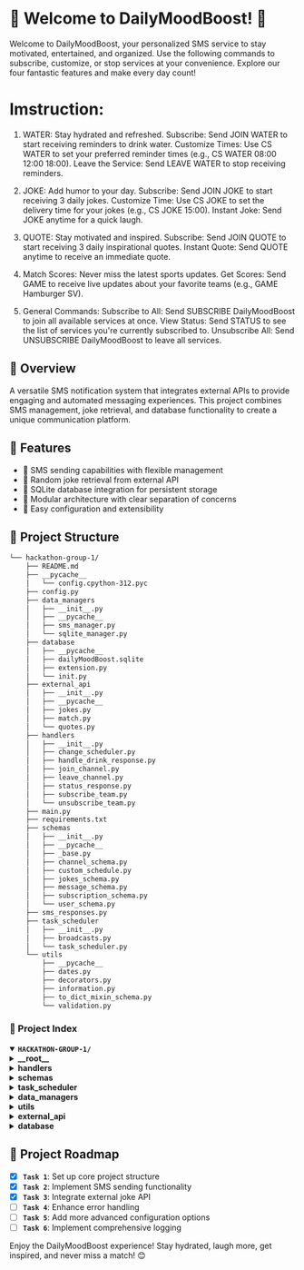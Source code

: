 # 🌟 Welcome to DailyMoodBoost! 🌟
Welcome to DailyMoodBoost, your personalized SMS service to stay motivated, entertained, and organized. Use the following commands to subscribe, customize, or stop services at your convenience. Explore our four fantastic features and make every day count!
# Imstruction:
1. WATER: Stay hydrated and refreshed.
Subscribe: Send JOIN WATER to start receiving reminders to drink water.
Customize Times: Use CS WATER <time1> <time2> <time3> to set your preferred reminder times (e.g., CS WATER 08:00 12:00 18:00).
Leave the Service: Send LEAVE WATER to stop receiving reminders.

3. JOKE: Add humor to your day.
Subscribe: Send JOIN JOKE to start receiving 3 daily jokes.
Customize Time: Use CS JOKE <time> to set the delivery time for your jokes (e.g., CS JOKE 15:00).
Instant Joke: Send JOKE anytime for a quick laugh.

5. QUOTE: Stay motivated and inspired.
Subscribe: Send JOIN QUOTE to start receiving 3 daily inspirational quotes.
Instant Quote: Send QUOTE anytime to receive an immediate quote.

7. Match Scores: Never miss the latest sports updates.
Get Scores: Send GAME <team name> to receive live updates about your favorite teams (e.g., GAME Hamburger SV).

9. General Commands:
Subscribe to All: Send SUBSCRIBE DailyMoodBoost to join all available services at once.
View Status: Send STATUS to see the list of services you're currently subscribed to.
Unsubscribe All: Send UNSUBSCRIBE DailyMoodBoost to leave all services.

## 📍 Overview

A versatile SMS notification system that integrates external APIs to provide engaging and automated messaging experiences. This project combines SMS management, joke retrieval, and database functionality to create a unique communication platform.

## 👾 Features

- 📱 SMS sending capabilities with flexible management
- 🤣 Random joke retrieval from external API
- 💾 SQLite database integration for persistent storage
- 🔗 Modular architecture with clear separation of concerns
- 🚀 Easy configuration and extensibility

## 📁 Project Structure

```sh
└── hackathon-group-1/
    ├── README.md
    ├── __pycache__
    │   └── config.cpython-312.pyc
    ├── config.py
    ├── data_managers
    │   ├── __init__.py
    │   ├── __pycache__
    │   ├── sms_manager.py
    │   └── sqlite_manager.py
    ├── database
    │   ├── __pycache__
    │   ├── dailyMoodBoost.sqlite
    │   ├── extension.py
    │   └── init.py
    ├── external_api
    │   ├── __init__.py
    │   ├── __pycache__
    │   ├── jokes.py
    │   ├── match.py
    │   └── quotes.py
    ├── handlers
    │   ├── __init__.py
    │   ├── change_scheduler.py
    │   ├── handle_drink_response.py
    │   ├── join_channel.py
    │   ├── leave_channel.py
    │   ├── status_response.py
    │   ├── subscribe_team.py
    │   └── unsubscribe_team.py
    ├── main.py
    ├── requirements.txt
    ├── schemas
    │   ├── __init__.py
    │   ├── __pycache__
    │   ├── _base.py
    │   ├── channel_schema.py
    │   ├── custom_schedule.py
    │   ├── jokes_schema.py
    │   ├── message_schema.py
    │   ├── subscription_schema.py
    │   └── user_schema.py
    ├── sms_responses.py
    ├── task_scheduler
    │   ├── __init__.py
    │   ├── broadcasts.py
    │   └── task_scheduler.py
    └── utils
        ├── __pycache__
        ├── dates.py
        ├── decorators.py
        ├── information.py
        ├── to_dict_mixin_schema.py
        └── validation.py
```

### 📂 Project Index
<details open>
<summary><b><code>HACKATHON-GROUP-1/</code></b></summary>
<details> <summary><b>__root__</b></summary>
<blockquote>
<table>
<tr>
<td><b><a href='https://github.com/saifmasterschool/hackathon-group-1/blob/master/sms_responses.py'>sms_responses.py</a></b></td>
<td>Contains the response messages for the SMS service.</td>
</tr>
<tr>
<td><b><a href='https://github.com/saifmasterschool/hackathon-group-1/blob/master/config.py'>config.py</a></b></td>
<td>Contains the configuration settings for the application, including API endpoints, credentials, and constants.</td>
</tr>
<tr>
<td><b><a href='https://github.com/saifmasterschool/hackathon-group-1/blob/master/main.py'>main.py</a></b></td>
<td>The main entry point of the application. It handles incoming SMS messages, processes them, and sends responses.</td>
</tr>
<tr>
<td><b><a href='https://github.com/saifmasterschool/hackathon-group-1/blob/master/requirements.txt'>requirements.txt</a></b></td>
<td>Lists the project dependencies, such as the libraries and packages required to run the application.</td>
</tr>
</table>
</blockquote>
</details>
<details> <summary><b>handlers</b></summary>
<blockquote>
<table>
<tr>
<td><b><a href='https://github.com/saifmasterschool/hackathon-group-1/blob/master/handlers/leave_channel.py'>leave_channel.py</a></b></td>
<td>Contains the logic for unsubscribing users from SMS channels.</td>
</tr>
<tr>
<td><b><a href='https://github.com/saifmasterschool/hackathon-group-1/blob/master/handlers/unsubscribe_team.py'>unsubscribe_team.py</a></b></td>
<td>Contains the logic for unsubscribing users from SMS channels.</td>
</tr>
<tr>
<td><b><a href='https://github.com/saifmasterschool/hackathon-group-1/blob/master/handlers/handle_drink_response.py'>handle_drink_response.py</a></b></td>
<td>Contains the logic for handling responses related to drink reminders.</td>
</tr>
<tr>
<td><b><a href='https://github.com/saifmasterschool/hackathon-group-1/blob/master/handlers/change_scheduler.py'>change_scheduler.py</a></b></td>
<td>Contains the logic for allowing users to change the schedule of their SMS reminders.</td>
</tr>
<tr>
<td><b><a href='https://github.com/saifmasterschool/hackathon-group-1/blob/master/handlers/status_response.py'>status_response.py</a></b></td>
<td>Contains the logic for sending the status of subscriptions to users.</td>
</tr>
<tr>
<td><b><a href='https://github.com/saifmasterschool/hackathon-group-1/blob/master/handlers/join_channel.py'>join_channel.py</a></b></td>
<td>Contains the logic for subscribing users to SMS channels.</td>
</tr>
<tr>
<td><b><a href='https://github.com/saifmasterschool/hackathon-group-1/blob/master/handlers/subscribe_team.py'>subscribe_team.py</a></b></td>
<td>Contains the logic for subscribing users to SMS channels.</td>
</tr>
</table>
</blockquote>
</details>
<details> <summary><b>schemas</b></summary>
<blockquote>
<table>
<tr>
<td><b><a href='https://github.com/saifmasterschool/hackathon-group-1/blob/master/schemas/user_schema.py'>user_schema.py</a></b></td>
<td>Defines the database schema for users, including phone number and timestamps.</td>
</tr>
<tr>
<td><b><a href='https://github.com/saifmasterschool/hackathon-group-1/blob/master/schemas/subscription_schema.py'>subscription_schema.py</a></b></td>
<td>Defines the database schema for subscriptions, linking users to channels.</td>
</tr>
<tr>
<td><b><a href='https://github.com/saifmasterschool/hackathon-group-1/blob/master/schemas/_base.py'>_base.py</a></b></td>
<td>Defines the base class for database schemas, including common fields and methods.</td>
</tr>
<tr>
<td><b><a href='https://github.com/saifmasterschool/hackathon-group-1/blob/master/schemas/message_schema.py'>message_schema.py</a></b></td>
<td>Defines the database schema for messages, including sender, content, and timestamps.</td>
</tr>
<tr>
<td><b><a href='https://github.com/saifmasterschool/hackathon-group-1/blob/master/schemas/jokes_schema.py'>jokes_schema.py</a></b></td>
<td>Defines the database schema for jokes, including the joke text and timestamps.</td>
</tr>
<tr>
<td><b><a href='https://github.com/saifmasterschool/hackathon-group-1/blob/master/schemas/custom_schedule.py'>custom_schedule.py</a></b></td>
<td>Defines the database schema for custom schedules, allowing users to personalize their reminder timings.</td>
</tr>
<tr>
<td><b><a href='https://github.com/saifmasterschool/hackathon-group-1/blob/master/schemas/channel_schema.py'>channel_schema.py</a></b></td>
<td>Defines the database schema for channels, including channel name and ID.</td>
</tr>
</table>
</blockquote>
</details>
<details> <summary><b>task_scheduler</b></summary>
<blockquote>
<table>
<tr>
<td><b><a href='https://github.com/saifmasterschool/hackathon-group-1/blob/master/task_scheduler/task_scheduler.py'>task_scheduler.py</a></b></td>
<td>Contains the task scheduler, responsible for sending scheduled messages and managing scheduled tasks.</td>
</tr>
<tr>
<td><b><a href='https://github.com/saifmasterschool/hackathon-group-1/blob/master/task_scheduler/broadcasts.py'>broadcasts.py</a></b></td>
<td>Contains the logic for broadcasting messages to subscribed users.</td>
</tr>
</table>
</blockquote>
</details>
<details> <summary><b>data_managers</b></summary>
<blockquote>
<table>
<tr>
<td><b><a href='https://github.com/saifmasterschool/hackathon-group-1/blob/master/data_managers/sqlite_manager.py'>sqlite_manager.py</a></b></td>
<td>Manages interactions with the SQLite database, handling data storage and retrieval.</td>
</tr>
<tr>
<td><b><a href='https://github.com/saifmasterschool/hackathon-group-1/blob/master/data_managers/sms_manager.py'>sms_manager.py</a></b></td>
<td>Manages sending and receiving SMS messages through the Masterschool SMS API.</td>
</tr>
</table>
</blockquote>
</details>
<details> <summary><b>utils</b></summary>
<blockquote>
<table>
<tr>
<td><b><a href='https://github.com/saifmasterschool/hackathon-group-1/blob/master/utils/dates.py'>dates.py</a></b></td>
<td>Provides utility functions for handling dates and times.</td>
</tr>
<tr>
<td><b><a href='https://github.com/saifmasterschool/hackathon-group-1/blob/master/utils/information.py'>information.py</a></b></td>
<td>Provides utility functions for handling information and printing messages.</td>
</tr>
<tr>
<td><b><a href='https://github.com/saifmasterschool/hackathon-group-1/blob/master/utils/validation.py'>validation.py</a></b></td>
<td>Provides utility functions for validating data, such as incoming SMS messages.</td>
</tr>
<tr>
<td><b><a href='https://github.com/saifmasterschool/hackathon-group-1/blob/master/utils/decorators.py'>decorators.py</a></b></td>
<td>Provides decorators for modifying the behavior of functions.</td>
</tr>
<tr>
<td><b><a href='https://github.com/saifmasterschool/hackathon-group-1/blob/master/utils/to_dict_mixin_schema.py'>to_dict_mixin_schema.py</a></b></td>
<td>Provides a mixin class for converting database objects to dictionaries.</td>
</tr>
</table>
</blockquote>
</details>
<details> <summary><b>external_api</b></summary>
<blockquote>
<table>
<tr>
<td><b><a href='https://github.com/saifmasterschool/hackathon-group-1/blob/master/external_api/jokes.py'>jokes.py</a></b></td>
<td>Provides functions for fetching jokes from an external API.</td>
</tr>
<tr>
<td><b><a href='https://github.com/saifmasterschool/hackathon-group-1/blob/master/external_api/match.py'>match.py</a></b></td>
<td>Provides functions for fetching football match data from an external API.</td>
</tr>
<tr>
<td><b><a href='https://github.com/saifmasterschool/hackathon-group-1/blob/master/external_api/quotes.py'>quotes.py</a></b></td>
<td>Provides functions for fetching quotes from an external API.</td>
</tr>
</table>
</blockquote>
</details>
<details> <summary><b>database</b></summary>
<blockquote>
<table>
<tr>
<td><b><a href='https://github.com/saifmasterschool/hackathon-group-1/blob/master/database/extension.py'>extension.py</a></b></td>
<td>Provides extensions and configurations for the database.</td>
</tr>
<tr>
<td><b><a href='https://github.com/saifmasterschool/hackathon-group-1/blob/master/database/init.py'>init.py</a></b></td>
<td>Initializes the database and sets up the database schema.</td>
</tr>
<tr>
<td><b><a href='https://github.com/saifmasterschool/hackathon-group-1/blob/master/database/dailyMoodBoost.sqlite'>dailyMoodBoost.sqlite</a></b></td>
<td>The SQLite database file used to store application data.</td>
</tr>
</table>
</blockquote>
</details>
</details>

## 📌 Project Roadmap

- [X] **`Task 1`**: Set up core project structure
- [X] **`Task 2`**: Implement SMS sending functionality
- [X] **`Task 3`**: Integrate external joke API
- [ ] **`Task 4`**: Enhance error handling
- [ ] **`Task 5`**: Add more advanced configuration options
- [ ] **`Task 6`**: Implement comprehensive logging

Enjoy the DailyMoodBoost experience! Stay hydrated, laugh more, get inspired, and never miss a match! 😊
